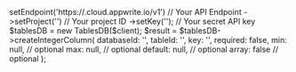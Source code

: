 <?php

use Appwrite\Client;
use Appwrite\Services\TablesDB;

$client = (new Client())
    ->setEndpoint('https://<REGION>.cloud.appwrite.io/v1') // Your API Endpoint
    ->setProject('<YOUR_PROJECT_ID>') // Your project ID
    ->setKey('<YOUR_API_KEY>'); // Your secret API key

$tablesDB = new TablesDB($client);

$result = $tablesDB->createIntegerColumn(
    databaseId: '<DATABASE_ID>',
    tableId: '<TABLE_ID>',
    key: '',
    required: false,
    min: null, // optional
    max: null, // optional
    default: null, // optional
    array: false // optional
);